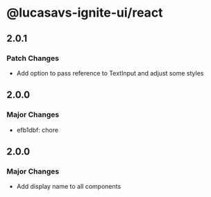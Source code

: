 # @lucasavs-ignite-ui/react

## 2.0.1

### Patch Changes

- Add option to pass reference to TextInput and adjust some styles

## 2.0.0

### Major Changes

- efb1dbf: chore

## 2.0.0

### Major Changes

- Add display name to all components
